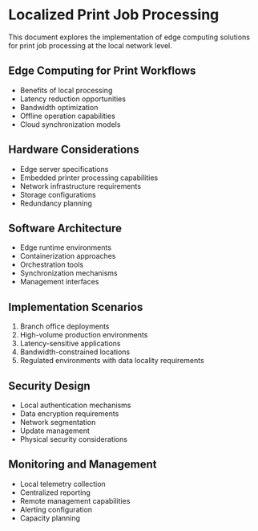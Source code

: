 # Localized Print Job Processing

This document explores the implementation of edge computing solutions for print job processing at the local network level.

## Edge Computing for Print Workflows
- Benefits of local processing
- Latency reduction opportunities
- Bandwidth optimization
- Offline operation capabilities
- Cloud synchronization models

## Hardware Considerations
- Edge server specifications
- Embedded printer processing capabilities
- Network infrastructure requirements
- Storage configurations
- Redundancy planning

## Software Architecture
- Edge runtime environments
- Containerization approaches
- Orchestration tools
- Synchronization mechanisms
- Management interfaces

## Implementation Scenarios
1. Branch office deployments
2. High-volume production environments
3. Latency-sensitive applications
4. Bandwidth-constrained locations
5. Regulated environments with data locality requirements

## Security Design
- Local authentication mechanisms
- Data encryption requirements
- Network segmentation
- Update management
- Physical security considerations

## Monitoring and Management
- Local telemetry collection
- Centralized reporting
- Remote management capabilities
- Alerting configuration
- Capacity planning
